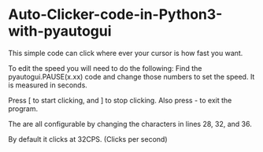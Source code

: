 # Auto-Clicker-code-in-Python3-with-pyautogui
This simple code can click where ever your cursor is how fast you want.

To edit the speed you will need to do the following:
Find the pyautogui.PAUSE(x.xx) code and change those numbers to set the speed. It is measured in seconds.

Press [ to start clicking, and ] to stop clicking. Also press - to exit the program.

The are all configurable by changing the characters in lines 28, 32, and 36.

By default it clicks at 32CPS. (Clicks per second)
